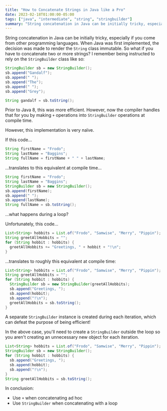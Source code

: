 ```yaml
---
title: "How to Concatenate Strings in Java like a Pro"
date: 2023-02-18T01:00:00-05:00
tags: ["java", "intermediate", "string", "stringbuilder"]
summary: "String concatenation in Java can be initially tricky, especially if you come from other programming languages."
---
```


String concatenation in Java can be initially tricky, especially if you come from other programming languages. When Java was first implemented, the decision was made to render the `String` class immutable. So what if you have to concatenate two or more strings? I remember being instructed to rely on the `StringBuilder` class like so:

```java
StringBuilder sb = new StringBuilder();
sb.append("Gandalf");
sb.append(" ");
sb.append("The");
sb.append(" ");
sb.append("Grey");

String gandalf = sb.toString();
```

Prior to Java 8, this was more efficient. However, now the compiler handles that for you by making `+` operations into `StringBuilder` operations at compile time.

However, this implementation is very naïve.

If this code...

```java
String firstName = "Frodo";
String lastName = "Baggins";
String fullName = firstName + " " + lastName;
```

...translates to this equivalent at compile time...

```java
String firstName = "Frodo";
String lastName = "Baggins";
StringBuilder sb = new StringBuilder();
sb.append(firstName);
sb.append(" ");
sb.append(lastName);
String fullName = sb.toString();
```

...what happens during a loop?

Unfortunately, this code...

```java
List<String> hobbits = List.of("Frodo", "Samwise", "Merry", "Pippin");
String greetAllHobbits = "";
for (String hobbit : hobbits) {
  greetAllHobbits += "Greetings, " + hobbit + "!\n";
}
```

...translates to roughly this equivalent at compile time:
```java
List<String> hobbits = List.of("Frodo", "Samwise", "Merry", "Pippin");
String greetAllHobbits = "";
for (String hobbit : hobbits) {
  StringBuilder sb = new StringBuilder(greetAllHobbits);
  sb.append("Greetings, ");
  sb.append(hobbit);
  sb.append("!\n");
  greetAllHobbits = sb.toString();
}
```

A separate `StringBuilder` instance is created during each iteration, which can defeat the purpose of being efficient!

In the above case, you'll need to create a `StringBuilder` outside the loop so you aren't creating an unnecessary new object for each iteration.

```java
List<String> hobbits = List.of("Frodo", "Samwise", "Merry", "Pippin");
StringBuilder sb = new StringBuilder();
for (String hobbit : hobbits) {
  sb.append("Greetings, ");
  sb.append(hobbit);
  sb.append("!\n");
}
String greetAllHobbits = sb.toString();
```

In conclusion:
- Use `+` when concatenating ad hoc
- Use `StringBuilder` when concatenating with a loop
